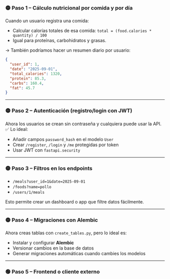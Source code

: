 ### 🟡 Paso 1 – Cálculo nutricional por comida y por día

Cuando un usuario registra una comida:

* Calcular calorías totales de esa comida:
  `total = (food.calories * quantity) / 100`
* Igual para proteínas, carbohidratos y grasas.

→ También podríamos hacer un resumen diario por usuario:

```json
{
  "user_id": 1,
  "date": "2025-09-01",
  "total_calories": 1320,
  "protein": 85.3,
  "carbs": 160.4,
  "fat": 45.7
}
```

---

### 🟡 Paso 2 – Autenticación (registro/login con JWT)

Ahora los usuarios se crean sin contraseña y cualquiera puede usar la API.
✅ Lo ideal:

* Añadir campos `password_hash` en el modelo `User`
* Crear `/register`, `/login` y `/me` protegidas por token
* Usar JWT con `fastapi.security`

---

### 🟡 Paso 3 – Filtros en los endpoints

* `/meals?user_id=1&date=2025-09-01`
* `/foods?name=pollo`
* `/users/1/meals`

Esto permite crear un dashboard o app que filtre datos fácilmente.

---

### 🟡 Paso 4 – Migraciones con Alembic

Ahora creas tablas con `create_tables.py`, pero lo ideal es:

* Instalar y configurar **Alembic**
* Versionar cambios en la base de datos
* Generar migraciones automáticas cuando cambies los modelos

---

### 🟢 Paso 5 – Frontend o cliente externo

